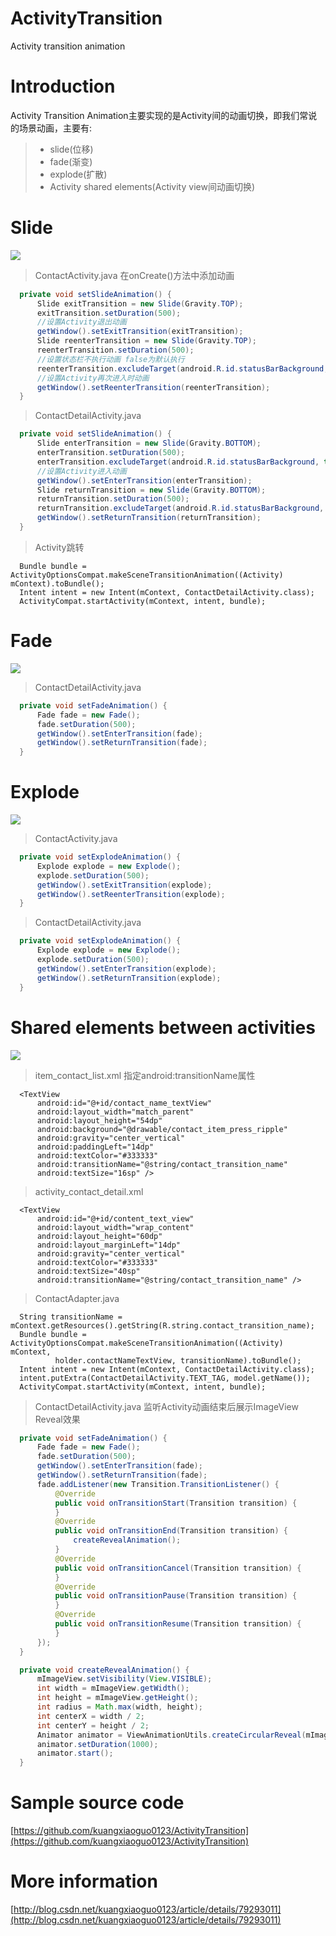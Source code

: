 # ActivityTransition
Activity transition animation
# Introduction
Activity Transition Animation主要实现的是Activity间的动画切换，即我们常说的场景动画，主要有:
>-  slide(位移)
>-  fade(渐变)
>- explode(扩散)
>-  Activity shared elements(Activity view间动画切换)

# Slide
![](https://github.com/kuangxiaoguo0123/ActivityTransition/blob/master/screenshots/slideAnimation.gif)

> ContactActivity.java
在onCreate()方法中添加动画
```java
  private void setSlideAnimation() {
      Slide exitTransition = new Slide(Gravity.TOP);
      exitTransition.setDuration(500);
      //设置Activity退出动画
      getWindow().setExitTransition(exitTransition);
      Slide reenterTransition = new Slide(Gravity.TOP);
      reenterTransition.setDuration(500);
      //设置状态栏不执行动画 false为默认执行
      reenterTransition.excludeTarget(android.R.id.statusBarBackground, true);
      //设置Activity再次进入时动画
      getWindow().setReenterTransition(reenterTransition);
  }
```
> ContactDetailActivity.java
```java
  private void setSlideAnimation() {
      Slide enterTransition = new Slide(Gravity.BOTTOM);
      enterTransition.setDuration(500);
      enterTransition.excludeTarget(android.R.id.statusBarBackground, true);
      //设置Activity进入动画
      getWindow().setEnterTransition(enterTransition);
      Slide returnTransition = new Slide(Gravity.BOTTOM);
      returnTransition.setDuration(500);
      returnTransition.excludeTarget(android.R.id.statusBarBackground, true);
      getWindow().setReturnTransition(returnTransition);
  }
```
> Activity跳转
```
  Bundle bundle = ActivityOptionsCompat.makeSceneTransitionAnimation((Activity) mContext).toBundle();
  Intent intent = new Intent(mContext, ContactDetailActivity.class);
  ActivityCompat.startActivity(mContext, intent, bundle);
```
# Fade
![](https://github.com/kuangxiaoguo0123/ActivityTransition/blob/master/screenshots/fadeAnimation.gif)
> ContactDetailActivity.java
```java
  private void setFadeAnimation() {
      Fade fade = new Fade();
      fade.setDuration(500);
      getWindow().setEnterTransition(fade);
      getWindow().setReturnTransition(fade);
  }
```
# Explode
![](https://github.com/kuangxiaoguo0123/ActivityTransition/blob/master/screenshots/explodeAnimation.gif)
>ContactActivity.java
```java
  private void setExplodeAnimation() {
      Explode explode = new Explode();
      explode.setDuration(500);
      getWindow().setExitTransition(explode);
      getWindow().setReenterTransition(explode);
  }
```
>ContactDetailActivity.java
```java
  private void setExplodeAnimation() {
      Explode explode = new Explode();
      explode.setDuration(500);
      getWindow().setEnterTransition(explode);
      getWindow().setReturnTransition(explode);
  }
```
# Shared elements between activities
![](https://github.com/kuangxiaoguo0123/ActivityTransition/blob/master/screenshots/shareElements.gif)
>item_contact_list.xml
指定android:transitionName属性
```
  <TextView
      android:id="@+id/contact_name_textView"
      android:layout_width="match_parent"
      android:layout_height="54dp"
      android:background="@drawable/contact_item_press_ripple"
      android:gravity="center_vertical"
      android:paddingLeft="14dp"
      android:textColor="#333333"
      android:transitionName="@string/contact_transition_name"
      android:textSize="16sp" />
```
>activity_contact_detail.xml

```
  <TextView
      android:id="@+id/content_text_view"
      android:layout_width="wrap_content"
      android:layout_height="60dp"
      android:layout_marginLeft="14dp"
      android:gravity="center_vertical"
      android:textColor="#333333"
      android:textSize="40sp"
      android:transitionName="@string/contact_transition_name" />
```
>ContactAdapter.java
```
  String transitionName = mContext.getResources().getString(R.string.contact_transition_name);
  Bundle bundle = ActivityOptionsCompat.makeSceneTransitionAnimation((Activity) mContext,
          holder.contactNameTextView, transitionName).toBundle();
  Intent intent = new Intent(mContext, ContactDetailActivity.class);
  intent.putExtra(ContactDetailActivity.TEXT_TAG, model.getName());
  ActivityCompat.startActivity(mContext, intent, bundle);
```
>ContactDetailActivity.java
监听Activity动画结束后展示ImageView Reveal效果
```java
  private void setFadeAnimation() {
      Fade fade = new Fade();
      fade.setDuration(500);
      getWindow().setEnterTransition(fade);
      getWindow().setReturnTransition(fade);
      fade.addListener(new Transition.TransitionListener() {
          @Override
          public void onTransitionStart(Transition transition) {
          }
          @Override
          public void onTransitionEnd(Transition transition) {
              createRevealAnimation();
          }
          @Override
          public void onTransitionCancel(Transition transition) {
          }
          @Override
          public void onTransitionPause(Transition transition) {
          }
          @Override
          public void onTransitionResume(Transition transition) {
          }
      });                                                     
  }      

  private void createRevealAnimation() {
      mImageView.setVisibility(View.VISIBLE);
      int width = mImageView.getWidth();
      int height = mImageView.getHeight();
      int radius = Math.max(width, height);
      int centerX = width / 2;
      int centerY = height / 2;
      Animator animator = ViewAnimationUtils.createCircularReveal(mImageView, centerX, centerY, 0, radius);
      animator.setDuration(1000);
      animator.start();
  }                                                         
```
# Sample source code
[https://github.com/kuangxiaoguo0123/ActivityTransition](https://github.com/kuangxiaoguo0123/ActivityTransition)

# More information
[http://blog.csdn.net/kuangxiaoguo0123/article/details/79293011](http://blog.csdn.net/kuangxiaoguo0123/article/details/79293011)
